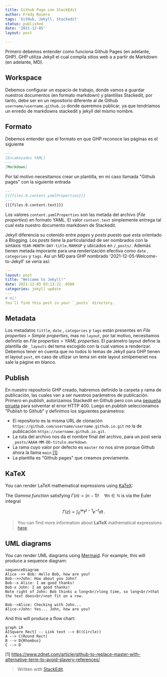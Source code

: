 ```yaml
---
title: Github Page con StackEdit
author: Fredy Rosero
tags: 'GitHub, Jekyll, Stackedit'
status: published
date: '2021-12-05'
layout: post

---
```

Primero debemos entender como funciona Github Pages (en adelante, GHP). GHP utiliza Jekyll el cual compila sitios web a a partir de Markdown (en adelante, MD).

## Workspace
Debemos configurar un espacio de trabajo, donde vamos a guardar nuestros documentos (en formato markdown) y plantillas Stackedit, por tanto, debe ser en un repositorio diferente al de Github `username/username.github.io` donde queremos publicar, ya que tendríamos un enredo de markdowns stackedit y jekyll del mismo nombre.
## Formato
Debemos entender que el formato en que GHP reconoce las páginas es el siguiente
```markdown
---
[Encabezados YAML]
---
[Markdown]
``` 
Por tal motivo necesitamos crear un plantilla, en mi caso llamada "Github pages" con la siguiente entrada
```markdown
---  
{{{files.0.content.yamlProperties}}}  
---  
{{{files.0.content.text}}}
```
Los valores `content.yamlProperties` son las metada del archivo (*File properties*) en formato YAML. El valor `content.text` simplemente entrega tal cual esta nuestro documento markdown de Stackedit.

Jekyll diferencia su cotenido entre *pages* y *posts* puesto que esta orientado a Blogging. Los *posts* tiene la particularidad de ser nombrados con la sintáxis `YEAR-MONTH-DAY-title.MARKUP` y ubicados en `/_posts/`. Además tienen metada imporante para una renderización efectiva como `date` , `categories` y `tags`.  Así un MD para GHP nombrado '2021-12-05-Welcome-to-Jekyll' se vería así:
```yaml
---
layout: post
title: "Welcome to Jekyll!"
date: 2021-12-05 03:13:22 -0500
categories: jekyll update
---
# Hi!
You’ll find this post in your `_posts` directory.
```
## Metadata
Los metadatos `tittle`, `date` , `categories` y `tags` están presentes en *File properties > Simple properties*, mas no `layout`, por tal motivo, necesitamos definirlo en *File properties > YAML properties*. El parámetro layout define la plantilla de `_layouts` del tema escogido con la cual vamos a renderizar. Debemos tener en cuenta que no todos lo temas de Jekyll para GHP tienen el layout `post`, en caso de utlizar un tema sin este layout simlpemenet nos sale la págine en blanco.

## Publish
En nuestro repositorio GHP creado, habremos definido la carpeta y rama de publicación, las cuales van a ser nuestros parámetros de publicación. Primero  en *publish*, autorizamos Stackedit en Github pero con una [pequeña pirueta](https://github.com/benweet/stackedit/issues/1755#issuecomment-918949789) para solventar el error HTTP 400. Luego en *publish* seleccionamos "Publish to Github" y definimos los siguientes parámetros:
 * El repositorio es la misma URL de clonación `https://github.com/username/username.github.io.git` no la de publicación `https://username.github.io.git`.
 * La ruta del archivo nos da el nombre final del archivo, para un post sería `_posts/AAAA-MM-DD-titulo.markdown`.
 * La rama cuyo valor por defecto es `master` no nos sirve porque Github ahora la llama `main` [[1]](#1)
 * La plantilla es "Github pages" que creamos previamente. 

## KaTeX

You can render LaTeX mathematical expressions using [KaTeX](https://khan.github.io/KaTeX/):

The *Gamma function* satisfying $\Gamma(n) = (n-1)!\quad\forall n\in\mathbb N$ is via the Euler integral

$$
\Gamma(z) = \int_0^\infty t^{z-1}e^{-t}dt\,.
$$

> You can find more information about **LaTeX** mathematical expressions [here](http://meta.math.stackexchange.com/questions/5020/mathjax-basic-tutorial-and-quick-reference).


## UML diagrams

You can render UML diagrams using [Mermaid](https://mermaidjs.github.io/). For example, this will produce a sequence diagram:

```mermaid
sequenceDiagram
Alice ->> Bob: Hello Bob, how are you?
Bob-->>John: How about you John?
Bob--x Alice: I am good thanks!
Bob-x John: I am good thanks!
Note right of John: Bob thinks a long<br/>long time, so long<br/>that the text does<br/>not fit on a row.

Bob-->Alice: Checking with John...
Alice->John: Yes... John, how are you?
```

And this will produce a flow chart:

```mermaid
graph LR
A[Square Rect] -- Link text --> B((Circle))
A --> C(Round Rect)
B --> D{Rhombus}
C --> D
```
<a name="1">[1]<a/> https://www.zdnet.com/article/github-to-replace-master-with-alternative-term-to-avoid-slavery-references/
> Written with [StackEdit](https://stackedit.io/).

